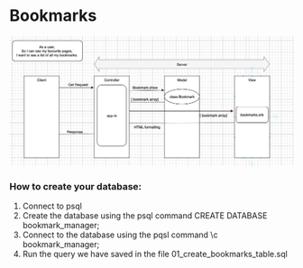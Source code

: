 # Bookmarks

![alt US1](https://github.com/LaurenQurashi/Bookmarks/blob/master/public/userstory1.png)

### How to create your database:
1. Connect to psql
2. Create the database using the psql command CREATE DATABASE bookmark_manager;
3. Connect to the database using the pqsl command \c bookmark_manager;
4. Run the query we have saved in the file 01_create_bookmarks_table.sql
